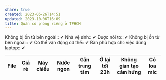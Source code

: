 ```yaml
---
share: true
created: 2023-05-26T14:51
updated: 2023-10-06T16:09
title: Quán có phòng riêng ở TPHCM
---
```


Không bị ồn từ bên ngoài:: ✔
Nhà vệ sinh:: ✔
Được nói to:: ✔
Không bị ồn từ bên ngoài:: ✔
Có thể vận động cơ thể:: ✔
Bàn phù hợp cho việc dùng laptop:: ✔

| File | Giá rẻ | Máy chiếu | Nước ngon | Gần trung tâm | Ở lại tới 23h | Không gian tạo cảm hứng | Có loa mic |
| ---- | ------ | --------- | --------- | ------------- | ------------- | ----------------------- | ---------- |

